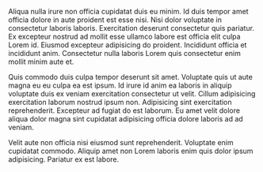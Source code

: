 Aliqua nulla irure non officia cupidatat duis eu minim. Id duis tempor amet officia dolore in aute proident est esse nisi. Nisi dolor voluptate in consectetur laboris laboris. Exercitation deserunt consectetur quis pariatur. Ex excepteur nostrud ad mollit esse ullamco labore est officia elit culpa Lorem id. Eiusmod excepteur adipisicing do proident. Incididunt officia et incididunt anim. Consectetur nulla laboris Lorem quis consectetur enim mollit minim aute et.

Quis commodo duis culpa tempor deserunt sit amet. Voluptate quis ut aute magna eu eu culpa ea est ipsum. Id irure id anim ea laboris in aliquip voluptate duis ex veniam exercitation consectetur ut velit. Cillum adipisicing exercitation laborum nostrud ipsum non. Adipisicing sint exercitation reprehenderit. Excepteur ad fugiat do est laborum. Eu amet velit dolore aliqua dolor magna sint cupidatat adipisicing officia dolore laboris ad ad veniam.

Velit aute non officia nisi eiusmod sunt reprehenderit. Voluptate enim cupidatat commodo. Aliquip amet non Lorem laboris enim quis dolor ipsum adipisicing. Pariatur ex est labore.